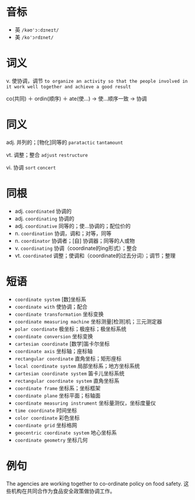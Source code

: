 # 音标

- 英 `/kəʊ'ɔ:dɪneɪt/`
- 美 `/ko'ɔrdɪnet/`

# 词义

v. 使协调，调节
`to organize an activity so that the people involved in it work well together and achieve a good result`



co(共同) ＋ ordin(顺序) ＋ ate(使…) → 使…顺序一致 → 协调

# 同义

adj. 并列的；[物化]同等的
`paratactic` `tantamount`

vt. 调整；整合
`adjust` `restructure`

vi. 协调
`sort` `concert`

# 同根

- adj. `coordinated` 协调的
- adj. `coordinating` 协调的
- adj. `coordinative` 同等的；使…协调的；配位价的
- n. `coordination` 协调，调和；对等，同等
- n. `coordinator` 协调者；[自] 协调器；同等的人或物
- v. `coordinating` 协调（coordinate的ing形式）；整合
- vt. `coordinated` 调整；使调和（coordinate的过去分词）；调节；整理

# 短语

- `coordinate system` [数]坐标系
- `coordinate with` 使协调；配合
- `coordinate transformation` 坐标变换
- `coordinate measuring machine` 坐标测量[检测]机；三元测定器
- `polar coordinate` 极坐标；极座标；极坐标系统
- `coordinate conversion` 坐标变换
- `cartesian coordinate` [数学]笛卡尔坐标
- `coordinate axis` 坐标轴；座标轴
- `rectangular coordinate` 直角坐标；矩形座标
- `local coordinate system` 局部坐标系；地方坐标系统
- `cartesian coordinate system` 笛卡儿坐标系统
- `rectangular coordinate system` 直角坐标系
- `coordinate frame` 坐标系；坐标框架
- `coordinate plane` 坐标平面；标轴面
- `coordinate measuring instrument` 坐标量测仪，坐标度量仪
- `time coordinate` 时间坐标
- `color coordinate` 彩色坐标
- `coordinate grid` 坐标格网
- `geocentric coordinate system` 地心坐标系
- `coordinate geometry` 坐标几何

# 例句

The agencies are working together to co-ordinate policy on food safety.
这些机构在共同合作为食品安全政策做协调工作。


